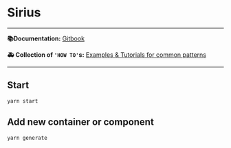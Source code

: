 # Sirius

---

**📚Documentation:** [Gitbook](https://cansahin.gitbook.io/react-boilerplate-cra-template/)

**🚑 Collection of `'HOW TO'`s:** [Examples & Tutorials for common patterns](https://github.com/react-boilerplate/cra-template-examples)

---

## Start

```shell
yarn start
```

## Add new container or component

```shell
yarn generate
```
